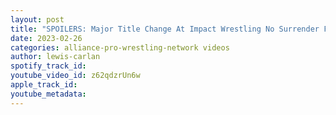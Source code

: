 ```yaml
---
layout: post
title: "SPOILERS: Major Title Change At Impact Wrestling No Surrender Fallout TV Tapings plus more!"
date: 2023-02-26
categories: alliance-pro-wrestling-network videos
author: lewis-carlan
spotify_track_id: 
youtube_video_id: z62qdzrUn6w
apple_track_id: 
youtube_metadata: 
---
```

